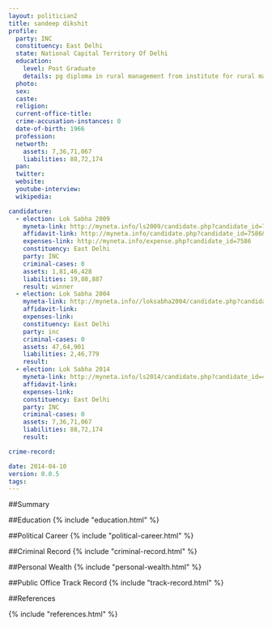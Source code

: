 ```yaml
---
layout: politician2
title: sandeep dikshit
profile: 
  party: INC
  constituency: East Delhi
  state: National Capital Territory Of Delhi
  education: 
    level: Post Graduate
    details: pg diploma in rural management from institute for rural management  anand gujarat  m.a.(hons)history in 1987  b.a.(hons)history from st. stephens college  du in 1985  xii from modern school  barakhamba road  new delhi in 1982.
  photo: 
  sex: 
  caste: 
  religion: 
  current-office-title: 
  crime-accusation-instances: 0
  date-of-birth: 1966
  profession: 
  networth: 
    assets: 7,36,71,067
    liabilities: 88,72,174
  pan: 
  twitter: 
  website: 
  youtube-interview: 
  wikipedia: 

candidature: 
  - election: Lok Sabha 2009
    myneta-link: http://myneta.info/ls2009/candidate.php?candidate_id=7586
    affidavit-link: http://myneta.info/candidate.php?candidate_id=7586&scan=original
    expenses-link: http://myneta.info/expense.php?candidate_id=7586
    constituency: East Delhi 
    party: INC
    criminal-cases: 0
    assets: 1,81,46,428
    liabilities: 19,80,887
    result: winner 
  - election: Lok Sabha 2004
    myneta-link: http://myneta.info//loksabha2004/candidate.php?candidate_id=2755
    affidavit-link: 
    expenses-link: 
    constituency: East Delhi 
    party: inc
    criminal-cases: 0
    assets: 47,64,901
    liabilities: 2,46,779
    result:  
  - election: Lok Sabha 2014
    myneta-link: http://myneta.info/ls2014/candidate.php?candidate_id=493
    affidavit-link: 
    expenses-link: 
    constituency: East Delhi 
    party: INC
    criminal-cases: 0
    assets: 7,36,71,067
    liabilities: 88,72,174
    result:  

crime-record: 

date: 2014-04-10
version: 0.0.5
tags: 
---
```


##Summary


##Education
{% include "education.html" %}


##Political Career
{% include "political-career.html" %}


##Criminal Record
{% include "criminal-record.html" %}


##Personal Wealth
{% include "personal-wealth.html" %}


##Public Office Track Record
{% include "track-record.html" %}


##References


{% include "references.html" %}
